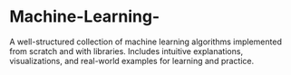 # Machine-Learning-
A well-structured collection of machine learning algorithms implemented from scratch and with libraries. Includes intuitive explanations, visualizations, and real-world examples for learning and practice.
